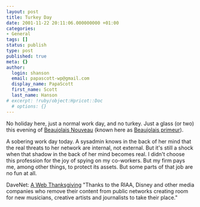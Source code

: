 ```yaml
---
layout: post
title: Turkey Day
date: 2001-11-22 20:11:06.000000000 +01:00
categories:
- General
tags: []
status: publish
type: post
published: true
meta: {}
author:
  login: shanson
  email: papascott-wp@gmail.com
  display_name: PapaScott
  first_name: Scott
  last_name: Hanson
# excerpt: !ruby/object:Hpricot::Doc
  # options: {}
---
```

<p>No holiday here, just a normal work day, and no turkey. Just a glass (or two) this evening of <a href="http://www.beaujolais.net/eng/page.htm">Beaujolais Nouveau</a> (known here as <a href="http://www.beaujolais.net/deu/page.htm">Beaujolais primeur</a>).</p>
<p>A sobering work day today. A sysadmin knows in the back of her mind that the real threats to her network are internal, not external. But it's still a shock when that shadow in the back of her mind becomes real. I didn't choose this profession for the joy of spying on my co-workers. But my firm pays me, among other things, to protect its assets. But some parts of that job are no fun at all.</p>
<p>DaveNet: <a href="http://davenet.userland.com/2001/11/22/aWebThanksgiving">A Web Thanksgiving</a> "Thanks to the RIAA, Disney  and other media companies who remove their content from public networks creating room for new musicians, creative artists and journalists to take their place."</p>
